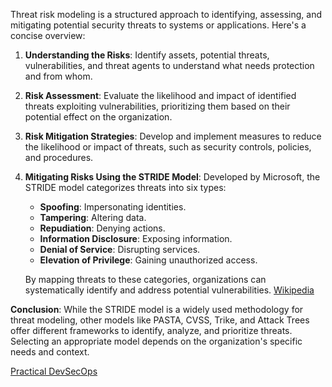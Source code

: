 Threat risk modeling is a structured approach to identifying, assessing, and mitigating potential security threats to systems or applications. Here's a concise overview:

1. **Understanding the Risks**: Identify assets, potential threats, vulnerabilities, and threat agents to understand what needs protection and from whom.
    
2. **Risk Assessment**: Evaluate the likelihood and impact of identified threats exploiting vulnerabilities, prioritizing them based on their potential effect on the organization.
    
3. **Risk Mitigation Strategies**: Develop and implement measures to reduce the likelihood or impact of threats, such as security controls, policies, and procedures.
    
4. **Mitigating Risks Using the STRIDE Model**: Developed by Microsoft, the STRIDE model categorizes threats into six types:
    
    - **Spoofing**: Impersonating identities.
    - **Tampering**: Altering data.
    - **Repudiation**: Denying actions.
    - **Information Disclosure**: Exposing information.
    - **Denial of Service**: Disrupting services.
    - **Elevation of Privilege**: Gaining unauthorized access.
    
    By mapping threats to these categories, organizations can systematically identify and address potential vulnerabilities.
    [Wikipedia](https://en.wikipedia.org/wiki/STRIDE_model?utm_source=chatgpt.com)

**Conclusion**: While the STRIDE model is a widely used methodology for threat modeling, other models like PASTA, CVSS, Trike, and Attack Trees offer different frameworks to identify, analyze, and prioritize threats. Selecting an appropriate model depends on the organization's specific needs and context.

[Practical DevSecOps](https://www.practical-devsecops.com/types-of-threat-modeling-methodology/?utm_source=chatgpt.com)